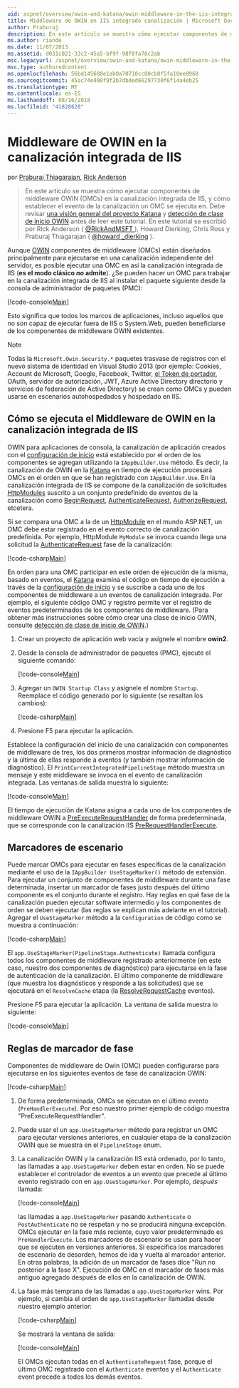 ```yaml
---
uid: aspnet/overview/owin-and-katana/owin-middleware-in-the-iis-integrated-pipeline
title: Middleware de OWIN en IIS integrado canalización | Microsoft Docs
author: Praburaj
description: En este artículo se muestra cómo ejecutar componentes de middleware OWIN (OMCs) en la canalización integrada de IIS, y cómo establecer el evento de la canalización un OMC se ejecuta en. Debería...
ms.author: riande
ms.date: 11/07/2013
ms.assetid: d031c021-33c2-45a5-bf9f-98f8fa78c2ab
msc.legacyurl: /aspnet/overview/owin-and-katana/owin-middleware-in-the-iis-integrated-pipeline
msc.type: authoredcontent
ms.openlocfilehash: 56bd145688e1ab0a70710cc80cb8f5fa10ee8968
ms.sourcegitcommit: 45ac74e400f9f2b7dbded66297730f6f14a4eb25
ms.translationtype: MT
ms.contentlocale: es-ES
ms.lasthandoff: 08/16/2018
ms.locfileid: "41828628"
---
```

<a name="owin-middleware-in-the-iis-integrated-pipeline"></a>Middleware de OWIN en la canalización integrada de IIS
====================
por [Praburaj Thiagarajan](https://github.com/Praburaj), [Rick Anderson](https://github.com/Rick-Anderson)

> En este artículo se muestra cómo ejecutar componentes de middleware OWIN (OMCs) en la canalización integrada de IIS, y cómo establecer el evento de la canalización un OMC se ejecuta en. Debe revisar [una visión general del proyecto Katana](an-overview-of-project-katana.md) y [detección de clase de inicio OWIN](owin-startup-class-detection.md) antes de leer este tutorial. En este tutorial se escribió por Rick Anderson ( [ @RickAndMSFT ](https://twitter.com/#!/RickAndMSFT) ), Howard Dierking, Chris Ross y Praburaj Thiagarajan ( [ @howard \_dierking](https://twitter.com/howard_dierking) ).


Aunque [OWIN](an-overview-of-project-katana.md) componentes de middleware (OMCs) están diseñados principalmente para ejecutarse en una canalización independiente del servidor, es posible ejecutar una OMC en así la canalización integrada de IIS (**es el modo clásico *no* admite**). ¿Se pueden hacer un OMC para trabajar en la canalización integrada de IIS al instalar el paquete siguiente desde la consola de administrador de paquetes (PMC):

[!code-console[Main](owin-middleware-in-the-iis-integrated-pipeline/samples/sample1.cmd)]

Esto significa que todos los marcos de aplicaciones, incluso aquellos que no son capaz de ejecutar fuera de IIS o System.Web, pueden beneficiarse de los componentes de middleware OWIN existentes. 

> [!NOTE]
> Todas la `Microsoft.Owin.Security.*` paquetes trasvase de registros con el nuevo sistema de identidad en Visual Studio 2013 (por ejemplo: Cookies, Account de Microsoft, Google, Facebook, Twitter, [el Token de portador](http://self-issued.info/docs/draft-ietf-oauth-v2-bearer.html), OAuth, servidor de autorización, JWT, Azure Active Directory directorio y servicios de federación de Active Directory) se crean como OMCs y pueden usarse en escenarios autohospedados y hospedado en IIS.

## <a name="how-owin-middleware-executes-in-the-iis-integrated-pipeline"></a>Cómo se ejecuta el Middleware de OWIN en la canalización integrada de IIS

OWIN para aplicaciones de consola, la canalización de aplicación creados con el [configuración de inicio](owin-startup-class-detection.md) está establecido por el orden de los componentes se agregan utilizando la `IAppBuilder.Use` método. Es decir, la canalización de OWIN en la [Katana](an-overview-of-project-katana.md) en tiempo de ejecución procesará OMCs en el orden en que se han registrado con `IAppBuilder.Use`. En la canalización integrada de IIS se compone de la canalización de solicitudes [HttpModules](https://msdn.microsoft.com/library/ms178468(v=vs.85).aspx) suscrito a un conjunto predefinido de eventos de la canalización como [BeginRequest](https://msdn.microsoft.com/library/system.web.httpapplication.beginrequest.aspx), [AuthenticateRequest](https://msdn.microsoft.com/library/system.web.httpapplication.authenticaterequest.aspx), [AuthorizeRequest](https://msdn.microsoft.com/library/system.web.httpapplication.authorizerequest.aspx), etcetera.

Si se compara una OMC a la de un [HttpModule](https://msdn.microsoft.com/library/zec9k340(v=vs.85).aspx) en el mundo ASP.NET, un OMC debe estar registrado en el evento correcto de canalización predefinida. Por ejemplo, HttpModule `MyModule` se invoca cuando llega una solicitud la [AuthenticateRequest](https://msdn.microsoft.com/library/system.web.httpapplication.authenticaterequest.aspx) fase de la canalización:

[!code-csharp[Main](owin-middleware-in-the-iis-integrated-pipeline/samples/sample2.cs?highlight=10)]

En orden para una OMC participar en este orden de ejecución de la misma, basado en eventos, el [Katana](an-overview-of-project-katana.md) examina el código en tiempo de ejecución a través de la [configuración de inicio](owin-startup-class-detection.md) y se suscribe a cada uno de los componentes de middleware a un eventos de canalización integrada. Por ejemplo, el siguiente código OMC y registro permite ver el registro de eventos predeterminados de los componentes de middleware. (Para obtener más instrucciones sobre cómo crear una clase de inicio OWIN, consulte [detección de clase de inicio de OWIN](owin-startup-class-detection.md).)

1. Crear un proyecto de aplicación web vacía y asígnele el nombre **owin2**.
2. Desde la consola de administrador de paquetes (PMC), ejecute el siguiente comando: 

    [!code-console[Main](owin-middleware-in-the-iis-integrated-pipeline/samples/sample3.cmd)]
3. Agregar un `OWIN Startup Class` y asígnele el nombre `Startup`. Reemplace el código generado por lo siguiente (se resaltan los cambios):  

    [!code-csharp[Main](owin-middleware-in-the-iis-integrated-pipeline/samples/sample4.cs?highlight=5-7,15-36)]
4. Presione F5 para ejecutar la aplicación.

Establece la configuración del inicio de una canalización con componentes de middleware de tres, los dos primeros mostrar información de diagnóstico y la última de ellas responde a eventos (y también mostrar información de diagnóstico). El `PrintCurrentIntegratedPipelineStage` método muestra un mensaje y este middleware se invoca en el evento de canalización integrada. Las ventanas de salida muestra lo siguiente:

[!code-console[Main](owin-middleware-in-the-iis-integrated-pipeline/samples/sample5.cmd)]

El tiempo de ejecución de Katana asigna a cada uno de los componentes de middleware OWIN a [PreExecuteRequestHandler](https://msdn.microsoft.com/library/system.web.httpapplication.prerequesthandlerexecute.aspx) de forma predeterminada, que se corresponde con la canalización IIS [PreRequestHandlerExecute](https://msdn.microsoft.com/library/system.web.httpapplication.prerequesthandlerexecute.aspx).

## <a name="stage-markers"></a>Marcadores de escenario

Puede marcar OMCs para ejecutar en fases específicas de la canalización mediante el uso de la `IAppBuilder UseStageMarker()` método de extensión. Para ejecutar un conjunto de componentes de middleware durante una fase determinada, insertar un marcador de fases justo después del último componente es el conjunto durante el registro. Hay reglas en qué fase de la canalización pueden ejecutar software intermedio y los componentes de orden se deben ejecutar (las reglas se explican más adelante en el tutorial). Agregar el `UseStageMarker` método a la `Configuration` de código como se muestra a continuación:

[!code-csharp[Main](owin-middleware-in-the-iis-integrated-pipeline/samples/sample6.cs?highlight=13,19)]

El `app.UseStageMarker(PipelineStage.Authenticate)` llamada configura todos los componentes de middleware registrado anteriormente (en este caso, nuestro dos componentes de diagnóstico) para ejecutarse en la fase de autenticación de la canalización. El último componente de middleware (que muestra los diagnósticos y responde a las solicitudes) que se ejecutará en el `ResolveCache` etapa (la [ResolveRequestCache](https://msdn.microsoft.com/library/system.web.httpapplication.resolverequestcache.aspx) eventos).

Presione F5 para ejecutar la aplicación. La ventana de salida muestra lo siguiente:

[!code-console[Main](owin-middleware-in-the-iis-integrated-pipeline/samples/sample7.cmd)]

## <a name="stage-marker-rules"></a>Reglas de marcador de fase

Componentes de middleware de Owin (OMC) pueden configurarse para ejecutarse en los siguientes eventos de fase de canalización OWIN:

[!code-csharp[Main](owin-middleware-in-the-iis-integrated-pipeline/samples/sample8.cs)]

1. De forma predeterminada, OMCs se ejecutan en el último evento (`PreHandlerExecute`). Por eso nuestro primer ejemplo de código muestra "PreExecuteRequestHandler".
2. Puede usar el un `app.UseStageMarker` método para registrar un OMC para ejecutar versiones anteriores, en cualquier etapa de la canalización OWIN que se muestra en el `PipelineStage` enum.
3. La canalización OWIN y la canalización IIS está ordenado, por lo tanto, las llamadas a `app.UseStageMarker` deben estar en orden. No se puede establecer el controlador de eventos a un evento que precede al último evento registrado con en `app.UseStageMarker`. Por ejemplo, *después* llamada:

    [!code-console[Main](owin-middleware-in-the-iis-integrated-pipeline/samples/sample9.cmd)]

   las llamadas a `app.UseStageMarker` pasando `Authenticate` o `PostAuthenticate` no se respetan y no se producirá ninguna excepción. OMCs ejecutar en la fase más reciente, cuyo valor predeterminado es `PreHandlerExecute`. Los marcadores de escenario se usan para hacer que se ejecuten en versiones anteriores. Si especifica los marcadores de escenario de desorden, hemos de ida y vuelta al marcador anterior. En otras palabras, la adición de un marcador de fases dice "Run no posterior a la fase X". Ejecución de OMC en el marcador de fases más antiguo agregado después de ellos en la canalización de OWIN.
4. La fase más temprana de las llamadas a `app.UseStageMarker` wins. Por ejemplo, si cambia el orden de `app.UseStageMarker` llamadas desde nuestro ejemplo anterior:

    [!code-csharp[Main](owin-middleware-in-the-iis-integrated-pipeline/samples/sample10.cs?highlight=13,19)]

   Se mostrará la ventana de salida: 

    [!code-console[Main](owin-middleware-in-the-iis-integrated-pipeline/samples/sample11.cmd)]

   El OMCs ejecutan todas en el `AuthenticateRequest` fase, porque el último OMC registrado con el `Authenticate` eventos y el `Authenticate` event precede a todos los demás eventos.
